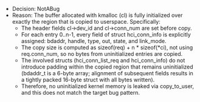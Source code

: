 - Decision: NotABug
- Reason: The buffer allocated with kmalloc (cl) is fully initialized over exactly the region that is copied to userspace. Specifically:
  - The header fields cl->dev_id and cl->conn_num are set before copy.
  - For each entry 0..n-1, every field of struct hci_conn_info is explicitly assigned: bdaddr, handle, type, out, state, and link_mode.
  - The copy size is computed as sizeof(req) + n * sizeof(*ci), not using req.conn_num, so no bytes from uninitialized entries are copied.
  - The involved structs (hci_conn_list_req and hci_conn_info) do not introduce padding within the copied region that remains uninitialized (bdaddr_t is a 6-byte array; alignment of subsequent fields results in a tightly packed 16-byte struct with all bytes written).
  - Therefore, no uninitialized kernel memory is leaked via copy_to_user, and this does not match the target bug pattern.
